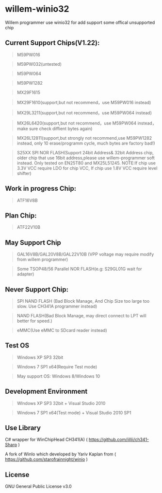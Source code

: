 # willem-winio32
Willem programmer use winio32 for add support some offical unsupported chip

## Current Support Chips(V1.22):

>M59PW016

>M59PW032(untested)

>M59PW064

>M59PW1282

>MX29F1615

>MX29F1610(support,but not recommend，use M59PW016 instead)

>MX29L3211(support,but not recommend，use M59PW064 instead)

>MX26L6420(support,but not recommend，use M59PW064 instead，make sure check diffient bytes again)

>MX26L12811(support,but strongly not recommend,use M59PW1282 instead, only 10 erase/programm cycle, much bytes are factory bad!)

>S25XX SPI NOR FLASH(Support 24bit Address& 32bit Address chip, older chip that use 16bit address,please use willem-programmer soft instead. Only tested on EN25T80 and MX25L51245. NOTE:If chip use 3.3V VCC require LDO for chip VCC, If chip use 1.8V VCC require level shifter)


## Work in progress Chip:

>ATF16V8B

## Plan Chip:

>ATF22V10B

## May Support Chip

>GAL16V8B/GAL20V8B/GAL22V10B (VPP voltage may require modify from willem programmer)

>Some TSOP48/56 Parallel NOR FLASH(e.g: S29GL01G wait for adapter)

## Never Support Chip:

>SPI NAND FLASH (Bad Block Manage, And Chip Size too large too slow. Use CH341A programmer instead)

>NAND FLASH(Bad Block Manage, may direct connect to LPT will better for speed.)

>eMMC(Use eMMC to SDcard reader instead)

## Test OS

>Windows XP SP3 32bit

>Windows 7 SP1 x64(Require Test mode)

>May support OS: Windows 8/Windows 10

## Development Environment
>WIndows XP SP3 32bit + Visual Studio 2010

>Windows 7 SP1 x64(Test mode) + Visual Studio 2010 SP1

## Use Library
C# wrapper for WinChipHead CH341(A) ( https://github.com/iillii/ch341-Sharp )

A fork of WinIo which developed by Yariv Kaplan from ( https://github.com/starofrainnight/winio )

## License

GNU General Public License v3.0